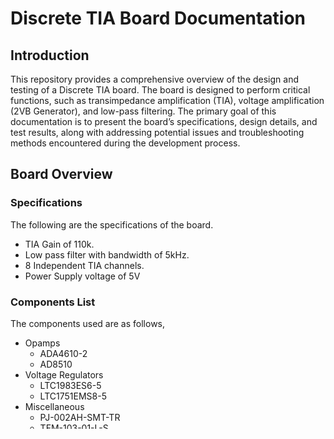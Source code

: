 # Discrete TIA Board Documentation

## Introduction
This repository provides a comprehensive overview of the design and testing of a Discrete TIA board. The board is designed to perform critical functions, such as transimpedance amplification (TIA), voltage amplification (2VB Generator), and low-pass filtering. The primary goal of this documentation is to present the board’s specifications, design details, and test results, along with addressing potential issues and troubleshooting methods encountered during the development process.

## Board Overview
### Specifications
The following are the specifications of the board.
- TIA Gain of 110k.
- Low pass filter with bandwidth of 5kHz.
- 8 Independent TIA channels.
- Power Supply voltage of 5V

### Components List
The components used are as follows,
- Opamps
  - ADA4610-2
  - AD8510
- Voltage Regulators
  - LTC1983ES6-5
  - LTC1751EMS8-5
- Miscellaneous
  - PJ-002AH-SMT-TR
  - TFM-103-01-L-S
  - MSS-102545-28A-D

## Test Results
### Basic Functionality Test
This test was intended to check for design, manufacturing, or assembly problems. This test is divided into three parts, testing the TIA, the voltage amplifier and the low pass filter.

### Noise Test
To measure the noise, the board inputs were left open or connected to the NI DAQ outputs while generating a signal of 0 VDC (Gnd). The output voltages were acquired for approximately 2 seconds.
Then, the signal observed at the output was squared, and the Fast Fourier Transform (FFT) was applied to obtain the output voltage noise Power Spectral Density (PSD). Finally, the Root Mean Square (RMS) value of the PSD was calculated by integrating over a frequency range from 0 to 5 kHz. This will give us the output referred noise. To get the input referred current noise we can divide it by the gain of the TIA (110 × 10^3). These steps were performed using Matlab, and the code was initially developed for another project with the same purpose.

## Trouble Shooting
### High Frequency Noise from the Power Supply
The circuit’s output was found to be affected by noise present in the power supply. Further analysis identified the +5V voltage regulator as the source of this noise, leading to fluctuations in the output and impacting the circuit’s performance. To resolve this issue, additional filtering or decoupling may be necessary to reduce the noise and ensure stable circuit operation.

Moreover, it was discovered that the unregulated voltage from the power supply remained stable without significant noise. As a temporary solution to address the issue, the +5V voltage regulator was removed from the board, and the channels were directly supplied with power from the power supply.

### Noise Induced by the Cables
Significant noise was observed due to the contribution from the input cables used in the circuit. To mitigate this issue, a solution was implemented by shielding the input cables with ground. Figure 11 illustrates the shielding process employed to eliminate noise induced by the input cables.

The shielding technique involves surrounding the input cables with a conductive material, such as a grounded metal shield. This shield acts as a barrier to external electromagnetic interference and helps prevent noise from coupling into the cables. By connecting the shield to ground, any induced noise or electromagnetic interference is redirected away from the sensitive signal-carrying conductors, reducing the overall noise level in the circuit.

With this shielding in place, the circuit should experience reduced noise from external sources, leading to improved signal integrity and more accurate measurements or performance. However, it is essential to ensure proper grounding and shielding techniques are used to achieve optimal noise reduction benefits.

### Noise induced by the Power Adapter
While conducting measurements for the noise analysis, it was observed that the power adapter itself produced a low-frequency noise. This noise likely originated from the power adapter’s internal components and circuitry, introducing unwanted fluctuations into the power supply.

To address this issue and achieve better noise performance, power bank was utilized. Power banks are known to provide a more stable and cleaner power output compared to some power adapters, especially when it comes to low-frequency noise.

By using the power bank as the power source, the low-frequency noise interference was reduced. As a result, the measurements obtained were more reliable and accurate, with less noise affecting the overall performance of the circuit.

Choosing an appropriate and reliable power source is crucial in noise-sensitive applications, as the quality of the power supply can directly impact the circuit’s performance and measurement accuracy. The switch to a power bank in this case demonstrates the importance of considering the power supply’s noise characteristics to ensure optimal functioning of the circuit and precise measurements.
